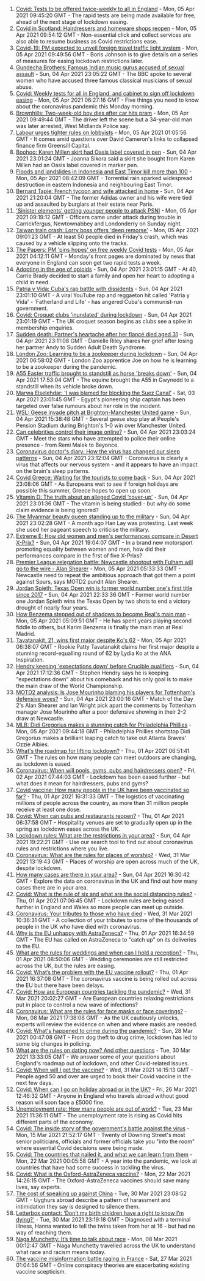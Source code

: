 1. [Covid: Tests to be offered twice-weekly to all in England](https://www.bbc.co.uk/news/uk-56632084) - Mon, 05 Apr 2021 09:45:20 GMT - The rapid tests are being made available for free, ahead of the next stage of lockdown easing.
2. [Covid in Scotland: Hairdressers and homeware shops reopen](https://www.bbc.co.uk/news/uk-scotland-56633337) - Mon, 05 Apr 2021 09:54:12 GMT - Non-essential click and collect services are also able to resume business as Covid restrictions ease.
3. [Covid-19: PM expected to unveil foreign travel traffic light system](https://www.bbc.co.uk/news/uk-56637472) - Mon, 05 Apr 2021 09:49:56 GMT - Boris Johnson is to give details on a series of measures for easing lockdown restrictions later.
4. [Gundecha Brothers: Famous Indian music gurus accused of sexual assault](https://www.bbc.co.uk/news/world-asia-india-56523999) - Sun, 04 Apr 2021 23:05:22 GMT - The BBC spoke to several women who have accused three famous classical musicians of sexual abuse.
5. [Covid: Weekly tests for all in England, and cabinet to sign off lockdown easing](https://www.bbc.co.uk/news/uk-56635809) - Mon, 05 Apr 2021 06:27:16 GMT - Five things you need to know about the coronavirus pandemic this Monday morning.
6. [Brownhills: Two-week-old boy dies after car hits pram](https://www.bbc.co.uk/news/uk-england-birmingham-56635010) - Mon, 05 Apr 2021 09:49:44 GMT - The driver left the scene but a 34-year-old man was later arrested, West Midlands Police say.
7. [Labour urges tighter rules on lobbyists](https://www.bbc.co.uk/news/uk-politics-56635296) - Mon, 05 Apr 2021 01:05:56 GMT - It comes amid questions over David Cameron's links to collapsed finance firm Greensill Capital.
8. [Boohoo: Karen Millen skirt had Oasis label covered in pen](https://www.bbc.co.uk/news/business-56630546) - Sun, 04 Apr 2021 23:01:24 GMT - Joanna Sikora said a skirt she bought from Karen Millen had an Oasis label covered in marker pen.
9. [Floods and landslides in Indonesia and East Timor kill more than 100](https://www.bbc.co.uk/news/world-asia-56635297) - Mon, 05 Apr 2021 08:42:09 GMT - Torrential rain sparked widespread destruction in eastern Indonesia and neighbouring East Timor.
10. [Bernard Tapie: French tycoon and wife attacked in home](https://www.bbc.co.uk/news/world-europe-56632958) - Sun, 04 Apr 2021 21:20:04 GMT - The former Adidas owner and his wife were tied up and assaulted by burglars at their estate near Paris.
11. ['Sinister elements' getting younger people to attack PSNI](https://www.bbc.co.uk/news/uk-northern-ireland-56634052) - Mon, 05 Apr 2021 09:19:12 GMT - Officers came under attack during trouble in Carrickfergus, Newtownabbey and Londonderry on Sunday night.
12. [Taiwan train crash: Lorry boss offers 'deep remorse'](https://www.bbc.co.uk/news/world-asia-56632955) - Mon, 05 Apr 2021 09:01:23 GMT - At least 50 people died in Friday's crash, which was caused by a vehicle slipping onto the tracks.
13. [The Papers: PM 'pins hopes' on free weekly Covid tests](https://www.bbc.co.uk/news/blogs-the-papers-56635277) - Mon, 05 Apr 2021 04:12:11 GMT - Monday's front pages are dominated by news that everyone in England can soon get two rapid tests a week.
14. [Adopting in the age of opioids](https://www.bbc.co.uk/news/world-us-canada-56581394) - Sun, 04 Apr 2021 23:01:15 GMT - At 40, Carrie Brady decided to start a family and open her heart to adopting a child in need.
15. [Patria y Vida: Cuba's rap battle with dissidents](https://www.bbc.co.uk/news/world-latin-america-56606748) - Sun, 04 Apr 2021 23:01:10 GMT - A viral YouTube rap and reggaeton hit called 'Patria y Vida' - 'Fatherland and Life' - has angered Cuba's communist-run government.
16. [Covid: Croquet clubs 'inundated' during lockdown](https://www.bbc.co.uk/news/uk-england-sussex-56593488) - Sun, 04 Apr 2021 23:01:19 GMT - The UK croquet season begins as clubs see a spike in membership enquiries.
17. [Sudden death: Partner's heartache after her fiancé died aged 31](https://www.bbc.co.uk/news/uk-england-lancashire-56590347) - Sun, 04 Apr 2021 23:11:08 GMT - Danielle Riley shares her grief after losing her partner Andy to Sudden Adult Death Syndrome.
18. [London Zoo: Learning to be a zookeeper during lockdown](https://www.bbc.co.uk/news/uk-england-london-56581934) - Sun, 04 Apr 2021 06:58:02 GMT - London Zoo apprentice Joe on how he is learning to be a zookeeper during the pandemic.
19. [A55 Easter traffic brought to standstill as horse 'breaks down'](https://www.bbc.co.uk/news/uk-wales-56634445) - Sun, 04 Apr 2021 17:53:04 GMT - The equine brought the A55 in Gwynedd to a standstill when its vehicle broke down.
20. [Marwa Elselehdar: 'I was blamed for blocking the Suez Canal'](https://www.bbc.co.uk/news/world-middle-east-56615521) - Sat, 03 Apr 2021 23:01:45 GMT - Egypt's pioneering ship captain has been targeted over false rumours about her role in the incident.
21. [WSL: Geese invade pitch at Brighton-Manchester United game](https://www.bbc.co.uk/sport/av/football/56632543) - Sun, 04 Apr 2021 15:38:48 GMT - Several geese stop play at People's Pension Stadium during Brighton's 1-0 win over Manchester United.
22. [Can celebrities control their image online?](https://www.bbc.co.uk/news/entertainment-arts-56592762) - Sun, 04 Apr 2021 23:03:24 GMT - Meet the stars who have attempted to police their online presence - from Remi Malek to Beyonce.
23. [Coronavirus doctor's diary: How the virus has changed our sleep patterns](https://www.bbc.co.uk/news/health-56618649) - Sun, 04 Apr 2021 23:12:04 GMT - Coronavirus is clearly a virus that affects our nervous system - and it appears to have an impact on the brain's sleep patterns.
24. [Covid Greece: Waiting for the tourists to come back](https://www.bbc.co.uk/news/world-europe-56600957) - Sun, 04 Apr 2021 23:08:06 GMT - As Europeans wait to see if foreign holidays are possible this summer, Greece hopes to open up soon.
25. [Vitamin D: The truth about an alleged Covid ‘cover-up’](https://www.bbc.co.uk/news/health-56180921) - Sun, 04 Apr 2021 23:01:36 GMT - The vitamin is being studied - but why do some claim evidence is being ignored?
26. [The Myanmar beauty queen standing up to the military](https://www.bbc.co.uk/news/world-asia-56602683) - Sun, 04 Apr 2021 23:02:28 GMT - A month ago Han Lay was protesting. Last week she used her pageant speech to criticise the military.
27. [Extreme E: How did women and men's performances compare in Desert X-Prix?](https://www.bbc.co.uk/sport/motorsport/56618503) - Sun, 04 Apr 2021 19:04:07 GMT - In a brand new motorsport promoting equality between women and men, how did their performances compare in the first of five X-Prixs?
28. [Premier League relegation battle: Newcastle shootout with Fulham will go to the wire - Alan Shearer](https://www.bbc.co.uk/sport/football/56633041) - Mon, 05 Apr 2021 05:33:33 GMT - Newcastle need to repeat the ambitious approach that got them a point against Spurs, says MOTD2 pundit Alan Shearer.
29. [Jordan Spieth: Texas Open win is former world number one's first title since 2017](https://www.bbc.co.uk/sport/golf/56635387) - Sun, 04 Apr 2021 22:33:36 GMT - Former world number one Jordan Spieth wins the Texas Open by two shots to end a victory drought of nearly four years.
30. [How Benzema stepped out of shadows to become Real's main man](https://www.bbc.co.uk/sport/football/56566275) - Mon, 05 Apr 2021 05:09:51 GMT - He has spent years playing second fiddle to others, but Karim Benzema is finally the main man at Real Madrid.
31. [Tavatanakit, 21, wins first major despite Ko's 62](https://www.bbc.co.uk/sport/golf/56636832) - Mon, 05 Apr 2021 06:38:07 GMT - Rookie Patty Tavatanakit claims her first major despite a stunning record-equalling round of 62 by Lydia Ko at the ANA Inspiration.
32. [Hendry keeping 'expectations down' before Crucible qualifiers](https://www.bbc.co.uk/sport/snooker/56633819) - Sun, 04 Apr 2021 17:12:36 GMT - Stephen Hendry says he is keeping "expectations down" about his comeback and his only goal is to make the main draw of the World Championship.
33. [MOTD2 analysis: Is Jose Mourinho blaming his players for Tottenham's defensive woes?](https://www.bbc.co.uk/sport/av/football/56635638) - Sun, 04 Apr 2021 23:00:16 GMT - Match of the Day 2's Alan Shearer and Ian Wright pick apart the comments by Tottenham manager Jose Mourinho after a poor defensive showing in their 2-2 draw at Newcastle.
34. [MLB: Didi Gregorius makes a stunning catch for Philadelphia Phillies](https://www.bbc.co.uk/sport/av/baseball/56638061) - Mon, 05 Apr 2021 09:44:18 GMT - Philadelphia Phillies shortstop Didi Gregorius makes a brilliant leaping catch to take out Atlanta Braves' Ozzie Albies.
35. [What's the roadmap for lifting lockdown?](https://www.bbc.co.uk/news/explainers-52530518) - Thu, 01 Apr 2021 06:51:41 GMT - The rules on how many people can meet outdoors are changing, as lockdown is eased.
36. [Coronavirus: When will pools, gyms, pubs and hairdressers open?](https://www.bbc.co.uk/news/explainers-53349989) - Fri, 02 Apr 2021 07:44:03 GMT - Lockdown has been eased further - but what does it mean for hairdressers, pubs and gyms?
37. [Covid vaccine: How many people in the UK have been vaccinated so far?](https://www.bbc.co.uk/news/health-55274833) - Thu, 01 Apr 2021 16:31:33 GMT - The logistics of vaccinating millions of people across the country, as more than 31 million people receive at least one dose.
38. [Covid: When can pubs and restaurants reopen?](https://www.bbc.co.uk/news/business-52977388) - Thu, 01 Apr 2021 06:37:58 GMT - Hospitality venues are set to gradually open up in the spring as lockdown eases across the UK.
39. [Lockdown rules: What are the restrictions in your area?](https://www.bbc.co.uk/news/uk-54373904) - Sun, 04 Apr 2021 19:22:21 GMT - Use our search tool to find out about coronavirus rules and restrictions where you live.
40. [Coronavirus: What are the rules for places of worship?](https://www.bbc.co.uk/news/explainers-53219921) - Wed, 31 Mar 2021 13:19:43 GMT - Places of worship are open across much of the UK, despite lockdown.
41. [How many cases are there in your area?](https://www.bbc.co.uk/news/uk-51768274) - Sun, 04 Apr 2021 16:30:42 GMT - Explore the data on coronavirus in the UK and find out how many cases there are in your area.
42. [Covid: What is the rule of six and what are the social distancing rules?](https://www.bbc.co.uk/news/uk-51506729) - Thu, 01 Apr 2021 07:06:45 GMT - Lockdown rules are being eased further in England and Wales so more people can meet up outside.
43. [Coronavirus: Your tributes to those who have died](https://www.bbc.co.uk/news/uk-52676411) - Wed, 31 Mar 2021 10:36:31 GMT - A collection of your tributes to some of the thousands of people in the UK who have died with coronavirus.
44. [Why is the EU unhappy with AstraZeneca?](https://www.bbc.co.uk/news/56483766) - Thu, 01 Apr 2021 16:34:59 GMT - The EU has called on AstraZeneca to "catch up" on its deliveries to the EU.
45. [What are the rules for weddings and when can I hold a reception?](https://www.bbc.co.uk/news/explainers-52811509) - Thu, 01 Apr 2021 08:50:06 GMT - Wedding ceremonies are still restricted across the UK, but the rules are easing.
46. [Covid: What’s the problem with the EU vaccine rollout?](https://www.bbc.co.uk/news/explainers-52380823) - Thu, 01 Apr 2021 16:37:08 GMT - The coronavirus vaccine is being rolled out across the EU but there have been delays.
47. [Covid: How are European countries tackling the pandemic?](https://www.bbc.co.uk/news/explainers-53640249) - Wed, 31 Mar 2021 20:02:27 GMT - Are European countries relaxing restrictions put in place to control a new wave of infections?
48. [Coronavirus: What are the rules for face masks or face coverings?](https://www.bbc.co.uk/news/health-51205344) - Mon, 08 Mar 2021 17:38:08 GMT - As the UK cautiously unlocks, experts will review the evidence on when and where masks are needed.
49. [Covid: What's happened to crime during the pandemic?](https://www.bbc.co.uk/news/56463680) - Sun, 28 Mar 2021 00:47:08 GMT - From dog theft to drug crime, lockdown has led to some big changes in policing.
50. [What are the rules on dating now? And other questions](https://www.bbc.co.uk/news/world-asia-china-51176409) - Tue, 30 Mar 2021 13:33:05 GMT - We answer some of your questions about England's roadmap out of lockdown, and other Covid-related issues.
51. [Covid: When will I get the vaccine?](https://www.bbc.co.uk/news/health-55045639) - Wed, 31 Mar 2021 14:15:13 GMT - People aged 50 and over are urged to book their Covid vaccine in the next few days.
52. [Covid: When can I go on holiday abroad or in the UK?](https://www.bbc.co.uk/news/explainers-52646738) - Fri, 26 Mar 2021 12:46:32 GMT - Anyone in England who travels abroad without good reason will soon face a £5000 fine.
53. [Unemployment rate: How many people are out of work?](https://www.bbc.co.uk/news/business-52660591) - Tue, 23 Mar 2021 11:36:11 GMT - The unemployment rate is rising as Covid hits different parts of the economy.
54. [Covid: The inside story of the government's battle against the virus](https://www.bbc.co.uk/news/uk-politics-56361599) - Mon, 15 Mar 2021 21:52:17 GMT - Twenty of Downing Street's most senior politicians, officials and former officials take you "into the room" where essential Covid decisions were being made.
55. [Covid: The countries that nailed it, and what we can learn from them](https://www.bbc.co.uk/news/uk-56455030) - Mon, 22 Mar 2021 00:05:58 GMT - A year into the pandemic, we look at countries that have had some success in tackling the virus.
56. [Covid: What is the Oxford-AstraZeneca vaccine?](https://www.bbc.co.uk/news/health-55302595) - Mon, 22 Mar 2021 14:26:15 GMT - The Oxford-AstraZeneca vaccines should save many lives, say experts.
57. [The cost of speaking up against China](https://www.bbc.co.uk/news/world-asia-china-56563449) - Tue, 30 Mar 2021 23:08:52 GMT - Uyghurs abroad describe a pattern of harassment and intimidation they say is designed to silence them.
58. [Letterbox contact: ‘Don’t my birth children have a right to know I’m dying?'](https://www.bbc.co.uk/news/stories-56576285) - Tue, 30 Mar 2021 23:19:18 GMT - Diagnosed with a terminal illness, Hanna wanted to tell the twins taken from her at 16 - but had no way of reaching them.
59. [Naga Munchetty: It’s time to talk about race](https://www.bbc.co.uk/news/stories-56253480) - Mon, 08 Mar 2021 00:12:47 GMT - Naga Munchetty travelled across the UK to understand what race and racism means today.
60. [The vaccine misinformation battle raging in France](https://www.bbc.co.uk/news/blogs-trending-56526265) - Sat, 27 Mar 2021 01:04:56 GMT - Online conspiracy theories are exacerbating existing vaccine scepticism.
